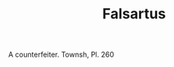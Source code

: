 ---
title: Falsartus
letter: F
permalink: "/definitions/bld-falsartus.html"
body: A counterfeiter. Townsh, Pl. 260
published_at: '2018-07-07'
source: Black's Law Dictionary 2nd Ed (1910)
layout: post
---